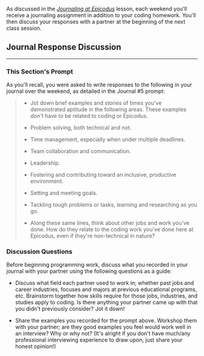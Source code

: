 As discussed in the _[Journaling at Epicodus](/introduction-to-programming/git-html-and-css-part-2/homework-journaling-at-epicodus)_ lesson, each weekend you'll receive a journaling assignment in addition to your coding homework. You'll then discuss your responses with a partner at the beginning of the next class session.

## Journal Response Discussion
---

### This Section's Prompt

As you'll recall, you were asked to write responses to the following in your journal over the weekend, as detailed in the Journal #5 prompt:

> * Jot down brief examples and stories of times you've demonstrated aptitude in the following areas. These examples _don't_ have to be related to coding or Epicodus.
>  * Problem solving, both technical and not.
>  * Time management, especially when under multiple deadlines.
>  * Team collaboration and communication.
>  * Leadership.
>  * Fostering and contributing toward an inclusive, productive environment.
>  * Setting and meeting goals.
>  * Tackling tough problems or tasks, learning and researching as you go.
>
> * Along these same lines, think about other jobs and work you've done. How do they relate to the coding work you've done here at Epicodus, even if they're non-technical in nature?

### Discussion Questions

Before beginning programming work, discuss what you recorded in your journal with your partner using the following questions as a guide:

* Discuss what field each partner used to work in; whether past jobs and career industries, focuses and majors at previous educational programs, etc. Brainstorm together how skills require for those jobs, industries, and studies apply to coding. Is there anything your partner came up with that you didn't previously consider? Jot it down!

* Share the examples you recorded for the prompt above. Workshop them with your partner; are they good examples you feel would work well in an interview? Why or why not? (It's alright if you don't have much/any professional interviewing experience to draw upon, just share your honest opinion!)

